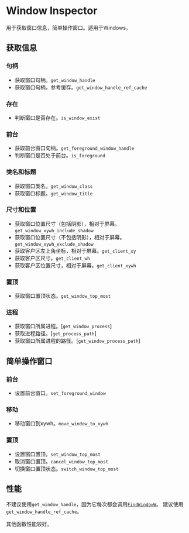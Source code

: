 # Window Inspector

用于获取窗口信息，简单操作窗口。适用于Windows。

## 获取信息

### 句柄

- 获取窗口句柄。`get_window_handle`
- 获取窗口句柄，参考缓存。`get_window_handle_ref_cache`

### 存在

- 判断窗口是否存在。`is_window_exist`

### 前台

- 获取前台窗口句柄。`get_foreground_window_handle`
- 判断窗口是否处于前台。`is_foreground`

### 类名和标题

- 获取窗口类名。`get_window_class`
- 获取窗口标题。`get_window_title`

### 尺寸和位置

- 获取窗口位置尺寸（包括阴影），相对于屏幕。`get_window_xywh_include_shadow`
- 获取窗口位置尺寸（不包括阴影），相对于屏幕。`get_window_xywh_exclude_shadow`
- 获取客户区左上角坐标，相对于屏幕。`get_client_xy`
- 获取客户区尺寸。`get_client_wh`
- 获取客户区位置尺寸，相对于屏幕。`get_client_xywh`

### 置顶

- 获取窗口置顶状态。`get_window_top_most`

### 进程

- 获取窗口所属进程。[`get_window_process`]
- 获取进程路径。[`get_process_path`]
- 获取窗口所属进程的路径。[`get_window_process_path`]

## 简单操作窗口

### 前台

- 设置前台窗口。`set_foreground_window`

### 移动

- 移动窗口到xywh。`move_window_to_xywh`

### 置顶

- 设置窗口置顶。`set_window_top_most`
- 取消窗口置顶。`cancel_window_top_most`
- 切换窗口置顶状态。`switch_window_top_most`

## 性能

不建议使用`get_window_handle`，因为它每次都会调用[`FindWindowW`]。
建议使用`get_window_handle_ref_cache`。

其他函数性能较好。

[`FindWindowW`]: https://microsoft.github.io/windows-docs-rs/doc/windows/Win32/UI/WindowsAndMessaging/fn.FindWindowW.html

